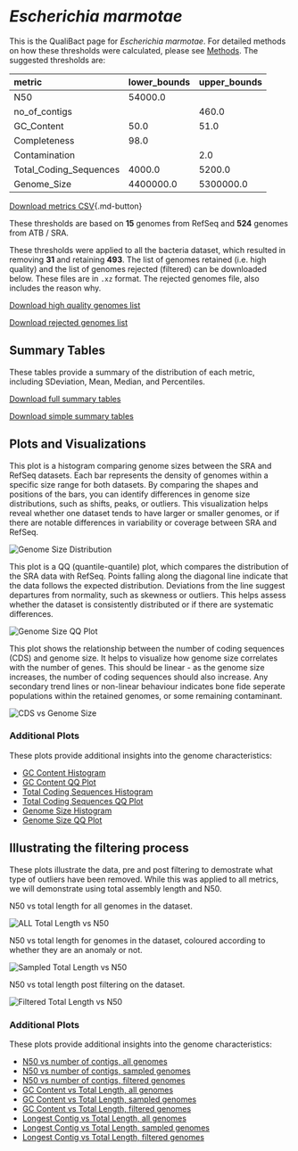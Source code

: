 # *Escherichia marmotae*

This is the QualiBact page for *Escherichia marmotae*. For detailed methods on how these thresholds were calculated, please see [Methods](../../methods.md).
The suggested thresholds are: 

| metric                 | lower_bounds   | upper_bounds   |
|:-----------------------|:---------------|:---------------|
| N50                    | 54000.0        |                |
| no_of_contigs          |                | 460.0          |
| GC_Content             | 50.0           | 51.0           |
| Completeness           | 98.0           |                |
| Contamination          |                | 2.0            |
| Total_Coding_Sequences | 4000.0         | 5200.0         |
| Genome_Size            | 4400000.0      | 5300000.0      |

[Download metrics CSV](Escherichia_marmotae_metrics.csv){.md-button}


These thresholds are based on **15** genomes from RefSeq and **524** genomes from ATB / SRA.

These thresholds were applied to all the bacteria dataset, which resulted in removing **31** and retaining **493**.
The list of genomes retained (i.e. high quality) and the list of genomes rejected (filtered) can be downloaded below. These files are in `.xz` format. The rejected genomes file, also includes the reason why.

[Download high quality genomes list](Escherichia_marmotae_high_quality_genomes.csv.xz)


[Download rejected genomes list](Escherichia_marmotae_filtered_out_genomes.csv.xz)



## Summary Tables
These tables provide a summary of the distribution of each metric, including SDeviation, Mean, Median, and Percentiles.

[Download full summary tables](summary.csv)

[Download simple summary tables](selected_summary.csv)

## Plots and Visualizations

This plot is a histogram comparing genome sizes between the SRA and RefSeq datasets. Each bar represents the density of genomes within a specific size range for both datasets. By comparing the shapes and positions of the bars, you can identify differences in genome size distributions, such as shifts, peaks, or outliers. This visualization helps reveal whether one dataset tends to have larger or smaller genomes, or if there are notable differences in variability or coverage between SRA and RefSeq.

![Genome Size Distribution](Genome_Size_refseq_histogram_kde.png)

This plot is a QQ (quantile-quantile) plot, which compares the distribution of the SRA data with RefSeq. Points falling along the diagonal line indicate that the data follows the expected distribution. Deviations from the line suggest departures from normality, such as skewness or outliers. This helps assess whether the dataset is consistently distributed or if there are systematic differences.

![Genome Size QQ Plot](Genome_Size_refseq_qqplot.png)

This plot shows the relationship between the number of coding sequences (CDS) and genome size. It helps to visualize how genome size correlates with the number of genes. This should be linear - as the genome size increases, the number of coding sequences should also increase. Any secondary trend lines or non-linear behaviour indicates bone fide seperate populations within the retained genomes, or some remaining contaminant. 

![CDS vs Genome Size](Escherichia_marmotae_CDS_vs_Genome_Size.png)

### Additional Plots

These plots provide additional insights into the genome characteristics:

- [GC Content Histogram](GC_Content_refseq_histogram_kde.png)
- [GC Content QQ Plot](GC_Content_refseq_qqplot.png)
- [Total Coding Sequences Histogram](Total_Coding_Sequences_refseq_histogram_kde.png)
- [Total Coding Sequences QQ Plot](Total_Coding_Sequences_refseq_qqplot.png)
- [Genome Size Histogram](Genome_Size_refseq_histogram_kde.png)
- [Genome Size QQ Plot](Genome_Size_refseq_qqplot.png)
## Illustrating the filtering process
These plots illustrate the data, pre and post filtering to demostrate what type of outliers have been removed. While this was applied to all metrics, we will demonstrate using total assembly length and N50.

N50 vs total length for all genomes in the dataset.

![ALL Total Length vs N50](Escherichia_marmotae_all_total_length_N50.png)

N50 vs total length for genomes in the dataset, coloured according to whether they are an anomaly or not.

![Sampled Total Length vs N50](Escherichia_marmotae_sample_total_length_N50.png)

N50 vs total length post filtering on the dataset.

![Filtered Total Length vs N50](Escherichia_marmotae_filt_total_length_N50.png)

### Additional Plots

These plots provide additional insights into the genome characteristics:

- [N50 vs number of contigs, all genomes](Escherichia_marmotae_all_N50_number.png)
- [N50 vs number of contigs, sampled genomes](Escherichia_marmotae_sample_N50_number.png)
- [N50 vs number of contigs, filtered genomes](Escherichia_marmotae_filt_N50_number.png)
- [GC Content vs Total Length, all genomes](Escherichia_marmotae_all_total_length_GC_Content.png)
- [GC Content vs Total Length, sampled genomes](Escherichia_marmotae_sample_total_length_GC_Content.png)
- [GC Content vs Total Length, filtered genomes](Escherichia_marmotae_filt_total_length_GC_Content.png)
- [Longest Contig vs Total Length, all genomes](Escherichia_marmotae_all_total_length_longest.png)
- [Longest Contig vs Total Length, sampled genomes](Escherichia_marmotae_sample_total_length_longest.png)
- [Longest Contig vs Total Length, filtered genomes](Escherichia_marmotae_filt_total_length_longest.png)
